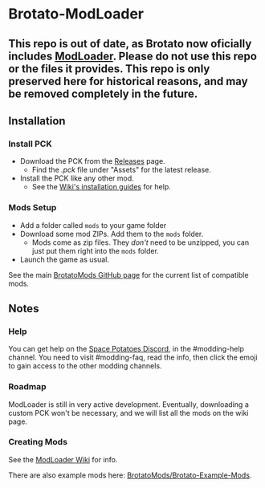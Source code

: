 # Brotato-ModLoader

## This repo is out of date, as Brotato now oficially includes [ModLoader](https://github.com/GodotModding/godot-mod-loader). Please do not use this repo or the files it provides. This repo is only preserved here for historical reasons, and may be removed completely in the future.

## Installation

### Install PCK

- Download the PCK from the [Releases](https://github.com/BrotatoMods/Brotato-ModLoader/releases) page.
  - Find the *.pck* file under "Assets" for the latest release.
- Install the PCK like any other mod.
  - See the [Wiki's installation guides](https://brotato.wiki.spellsandguns.com/Modding#Mod_Installation) for help.

### Mods Setup

- Add a folder called `mods` to your game folder
- Download some mod ZIPs. Add them to the `mods` folder.
  - Mods come as zip files. They *don't* need to be unzipped, you can just put them right into the `mods` folder.
- Launch the game as usual.

See the main [BrotatoMods GitHub page](https://github.com/BrotatoMods) for the current list of compatible mods.

## Notes

### Help

You can get help on the [Space Potatoes Discord](https://discord.gg/j39jE6k), in the #modding-help channel. You need to visit #modding-faq, read the info, then click the emoji to gain access to the other modding channels.

### Roadmap

ModLoader is still in very active development. Eventually, downloading a custom PCK won't be necessary, and we will list all the mods on the wiki page.

### Creating Mods

See the [ModLoader Wiki](https://github.com/GodotModding/godot-mod-loader/wiki) for info.

There are also example mods here: [BrotatoMods/Brotato-Example-Mods](https://github.com/BrotatoMods/Brotato-Example-Mods).

